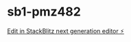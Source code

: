 # sb1-pmz482

[Edit in StackBlitz next generation editor ⚡️](https://stackblitz.com/~/github.com/taiyoukanada/sb1-pmz482)